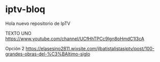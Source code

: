 # iptv-bloq
Hola nuevo repositorio de IpTV

TEXTO UNO
https://www.youtube.com/channel/UCfHhTPCc9lgn8oHmdC1l3cA

Opción 2
https://elasesino2811.wixsite.com/jlbatistalistasiptv/post/100-grandes-obras-del-%C3%BAltimo-siglo
